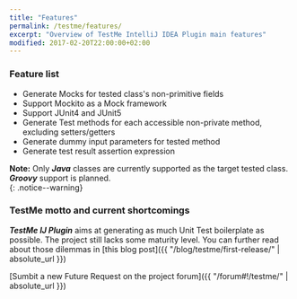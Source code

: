 ```yaml
---
title: "Features"
permalink: /testme/features/
excerpt: "Overview of TestMe IntelliJ IDEA Plugin main features"
modified: 2017-02-20T22:00:00+02:00
---
```

### Feature list
- Generate Mocks for tested class's non-primitive fields
- Support Mockito as a Mock framework
- Support JUnit4 and JUnit5
- Generate Test methods for each accessible non-private method, excluding setters/getters
- Generate dummy input parameters for tested method
- Generate test result assertion expression

**Note:** Only **_Java_** classes are currently supported as the target tested class. **_Groovy_** support is planned.   
{: .notice--warning}

### TestMe motto and current shortcomings

**_TestMe IJ Plugin_** aims at generating as much Unit Test boilerplate as possible. The project still lacks some maturity level. You can further read about those dilemmas in [this blog post]({{ "/blog/testme/first-release/" | absolute_url }})

[Sumbit a new Future Request on the project forum]({{ "/forum#!/testme/" | absolute_url }})
